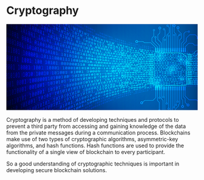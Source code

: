 # Cryptography
<img src="Crypto2.png">

Cryptography is a method of developing techniques and protocols to prevent a
third party from accessing and gaining knowledge of the data from the private messages during a communication process.
Blockchains make use of two types of cryptographic algorithms, asymmetric-key algorithms, and hash functions. Hash functions are used to provide the functionality of a single view of blockchain to every participant.

So a good understanding of cryptographic techniques is important in developing secure blockchain solutions.
